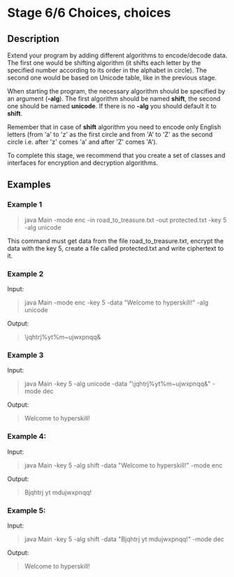 # Stage 6/6 Choices, choices
## Description
Extend your program by adding different algorithms to encode/decode data. The first one would be shifting algorithm (it shifts each letter by the specified number according to its order in the alphabet in circle). The second one would be based on Unicode table, like in the previous stage.

When starting the program, the necessary algorithm should be specified by an argument (**-alg**). The first algorithm should be named **shift**, the second one should be named **unicode**. If there is no **-alg** you should default it to **shift**.

Remember that in case of **shift** algorithm you need to encode only English letters (from 'a' to 'z' as the first circle and from 'A' to 'Z' as the second circle i.e. after 'z' comes 'a' and after 'Z' comes 'A').

To complete this stage, we recommend that you create a set of classes and interfaces for encryption and decryption algorithms.

## Examples
### Example 1

> java Main -mode enc -in road_to_treasure.txt -out protected.txt -key 5 -alg unicode

This command must get data from the file road_to_treasure.txt, encrypt the data with the key 5, create a file called protected.txt and write ciphertext to it.

### Example 2

Input:

> java Main -mode enc -key 5 -data "Welcome to hyperskill!" -alg unicode

Output:

> \jqhtrj%yt%m~ujwxpnqq&

### Example 3

Input:

> java Main -key 5 -alg unicode -data "\jqhtrj%yt%m~ujwxpnqq&" -mode dec

Output:

> Welcome to hyperskill!

### Example 4:

Input:

> java Main -key 5 -alg shift -data "Welcome to hyperskill!" -mode enc

Output:

> Bjqhtrj yt mdujwxpnqq!

### Example 5:

Input:

> java Main -key 5 -alg shift -data "Bjqhtrj yt mdujwxpnqq!" -mode dec

Output:

> Welcome to hyperskill!